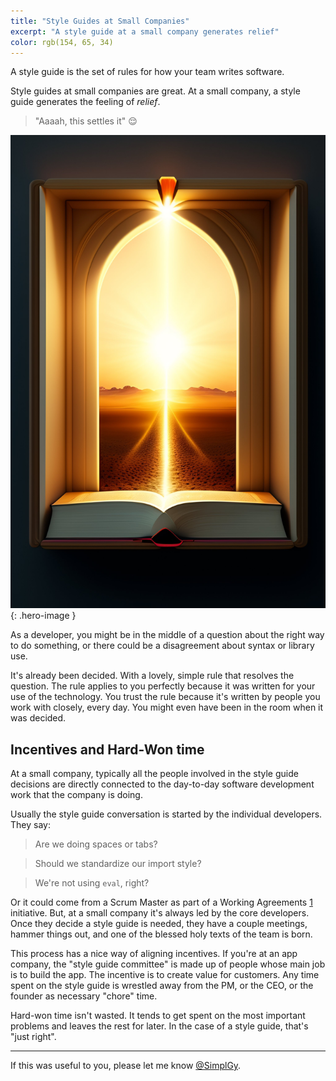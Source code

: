 ```yaml
---
title: "Style Guides at Small Companies"
excerpt: "A style guide at a small company generates relief"
color: rgb(154, 65, 34)
---
```


A style guide is the set of rules for how your team writes software.

Style guides at small companies are great. At a small company, a style guide generates the feeling of *relief*.

> "Aaaah, this settles it" 😌

![Image from lexica.art](/img/golden-book.jpg){: .hero-image }

As a developer, you might be in the middle of a question about the right way to do something, or there could be a disagreement about syntax or library use.

It's already been decided. With a lovely, simple rule that resolves the question. The rule applies to you perfectly because it was written for your use of the technology. You trust the rule because it's written by people you work with closely, every day. You might even have been in the room when it was decided.

## Incentives and Hard-Won time

At a small company, typically all the people involved in the style guide decisions are directly connected to the day-to-day software development work that the company is doing.

Usually the style guide conversation is started by the individual developers. They say:

> Are we doing spaces or tabs?

> Should we standardize our import style?

> We're not using `eval`, right?

Or it could come from a Scrum Master as part of a Working Agreements [1] initiative. But, at a small company it's always led by the core developers. Once they decide a style guide is needed, they have a couple meetings, hammer things out, and one of the blessed holy texts of the team is born.

This process has a nice way of aligning incentives. If you're at an app company, the "style guide committee" is made up of people whose main job is to build the app. The incentive is to create value for customers. Any time spent on the style guide is wrestled away from the PM, or the CEO, or the founder as necessary "chore" time.

Hard-won time isn't wasted. It tends to get spent on the most important problems and leaves the rest for later. In the case of a style guide, that's "just right".



[1]: https://www.swarmia.com/blog/agile-team-working-agreements/


---

If this was useful to you, please let me know [@SimplGy](https://twitter.com/SimplGy).

